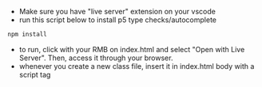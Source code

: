 - Make sure you have "live server" extension on your vscode
- run this script below to install p5 type checks/autocomplete
```bash
npm install
```
- to run, click with your RMB on index.html and select "Open with Live Server". Then, access it through your browser.
- whenever you create a new class file, insert it in index.html body with a script tag



